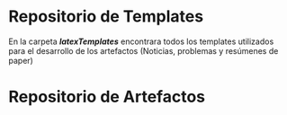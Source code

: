 # Repositorio de Templates 

En la carpeta ***latexTemplates*** encontrara todos los templates utilizados para el desarrollo de los artefactos (Noticias, problemas y resúmenes de paper)


# Repositorio de Artefactos 